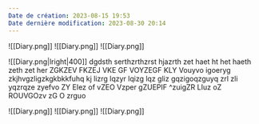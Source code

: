```yaml
---
Date de création: 2023-08-15 19:53
Date dernière modification: 2023-08-30 20:14
---
```

![[Diary.png]] 
![[Diary.png]]
![[Diary.png]]


 ![[Diary.png|lright|400]] dgdsth serthzrthzrst hjazrth zet haet ht het haeth zeth zet her ZGKZEV FKZEJ VKE  GF VOYZEGF KLY Vouyvo igoeryg zkjhvgzligzkgkbkkfuhq kj lizrg lqzyr lqizg lqz gliz gqzigoqzguyq zrl zli yqzrqze zyefvo ZY EIez of vZEO Vzper gZUEPIF ^zuigZR LIuz oZ ROUVGOzv zG O zrguo 


![[Diary.png]] ![[Diary.png]] ![[Diary.png]]







